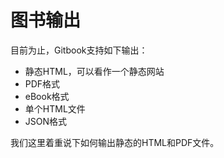 # 图书输出
目前为止，Gitbook支持如下输出：

- 静态HTML，可以看作一个静态网站
- PDF格式
- eBook格式
- 单个HTML文件
- JSON格式
  
我们这里着重说下如何输出静态的HTML和PDF文件。